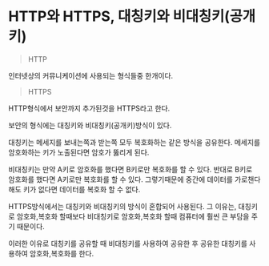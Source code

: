 HTTP와 HTTPS, 대칭키와 비대칭키(공개키)
=============

>HTTP
> 

인터넷상의 커뮤니케이션에 사용되는 형식들중 한개이다.

>HTTPS
> 

HTTP형식에서 보안까지 추가된것을 HTTPS라고 한다.

보안의 형식에는 대칭키와 비대칭키(공개키)방식이 있다.

대칭키는 메세지를 보내는쪽과 받는쪽 모두 복호화하는 같은 방식을 공유한다.
메세지를 암호화하는 키가 노출된다면 암호가 뚫리게 된다.

비대칭키는 만약 A키로 암호화를 했다면 B키로만 복호화를 할 수 있다.
반대로 B키로 암호화를 했다면 A키로만 복호화를 할 수 있다.
그렇기때문에 중간에 데이터를 가로챈다 해도 키가 없다면 데이터를 복호화 할 수 없다.

HTTPS방식에서는 대칭키와 비대칭키의 방식이 혼합되어 사용된다.
그 이유는, 대칭키로 암호화,복호화 할때보다 비대칭키로 암호화,복호화 할때
컴퓨터에 훨씬 큰 부담을 주기 때문이다.

이러한 이유로 대칭키를 공유할 때 비대칭키를 사용하여 공유한 후 
공유한 대칭키를 사용하여 암호화,복호화를 한다.